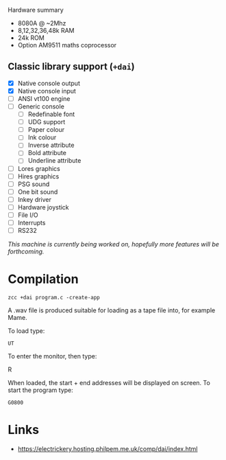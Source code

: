 Hardware summary

* 8080A  @ ~2Mhz
* 8,12,32,36,48k RAM
* 24k ROM
* Option AM9511 maths coprocessor

## Classic library support (`+dai`)

* [x] Native console output
* [x] Native console input
* [ ] ANSI vt100 engine
* [ ] Generic console
    * [ ] Redefinable font 
    * [ ] UDG support
    * [ ] Paper colour
    * [ ] Ink colour
    * [ ] Inverse attribute
    * [ ] Bold attribute
    * [ ] Underline attribute
* [ ] Lores graphics
* [ ] Hires graphics
* [ ] PSG sound
* [ ] One bit sound
* [ ] Inkey driver
* [ ] Hardware joystick
* [ ] File I/O
* [ ] Interrupts
* [ ] RS232

_This machine is currently being worked on, hopefully more features will be forthcoming._

# Compilation

    zcc +dai program.c -create-app

A .wav file is produced suitable for loading as a tape file into, for example Mame.

To load type:

    UT

To enter the monitor, then type:

   R

When loaded, the start + end addresses will be displayed on screen. To start the program type:

    G0800

# Links

* https://electrickery.hosting.philpem.me.uk/comp/dai/index.html
